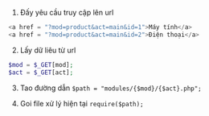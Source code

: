 1. Đấy yêu cầu truy cập lên url

```php
<a href = "?mod=product&act=main&id=1">Máy tính</a>
<a href = "?mod=product&act=main&id=2">Điện thoại</a>
```

2. Lấy dữ liêu từ url

```php
$mod = $_GET[mod];
$act = $_GET[act];
```

3. Tao đường dẫn
   `$path = "modules/{$mod}/{$act}.php";`

4. Goi file xử lý hiện tại
   `require($path);`
